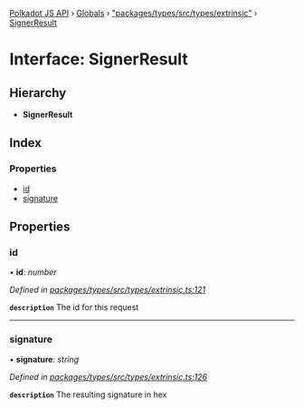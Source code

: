 [Polkadot JS API](../README.md) › [Globals](../globals.md) › ["packages/types/src/types/extrinsic"](../modules/_packages_types_src_types_extrinsic_.md) › [SignerResult](_packages_types_src_types_extrinsic_.signerresult.md)

# Interface: SignerResult

## Hierarchy

* **SignerResult**

## Index

### Properties

* [id](_packages_types_src_types_extrinsic_.signerresult.md#id)
* [signature](_packages_types_src_types_extrinsic_.signerresult.md#signature)

## Properties

###  id

• **id**: *number*

*Defined in [packages/types/src/types/extrinsic.ts:121](https://github.com/polkadot-js/api/blob/0c99064b1/packages/types/src/types/extrinsic.ts#L121)*

**`description`** The id for this request

___

###  signature

• **signature**: *string*

*Defined in [packages/types/src/types/extrinsic.ts:126](https://github.com/polkadot-js/api/blob/0c99064b1/packages/types/src/types/extrinsic.ts#L126)*

**`description`** The resulting signature in hex
